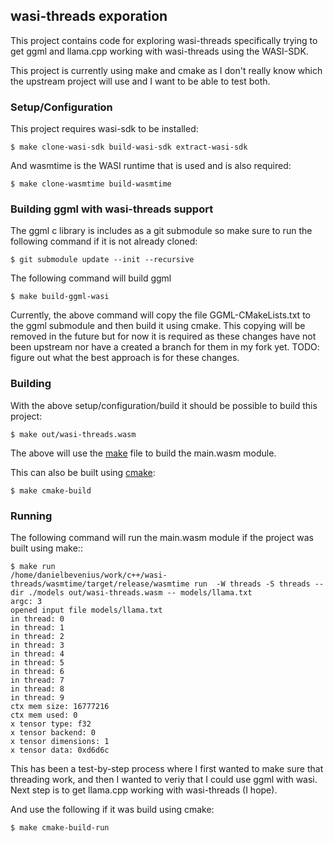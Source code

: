 ## wasi-threads exporation
This project contains code for exploring wasi-threads specifically trying to
get ggml and llama.cpp working with wasi-threads using the WASI-SDK.

This project is currently using make and cmake as I don't really know which
the upstream project will use and I want to be able to test both.

### Setup/Configuration
This project requires wasi-sdk to be installed:
```console
$ make clone-wasi-sdk build-wasi-sdk extract-wasi-sdk
```

And wasmtime is the WASI runtime that is used and is also required:
```console
$ make clone-wasmtime build-wasmtime
```

### Building ggml with wasi-threads support
The ggml c library is includes as a git submodule so make sure to run the
following command if it is not already cloned:
```console
$ git submodule update --init --recursive
```

The following command will build ggml
```console
$ make build-ggml-wasi
```
Currently, the above command will copy the file GGML-CMakeLists.txt to the
ggml submodule and then build it using cmake. This copying will be removed in
the future but for now it is required as these changes have not been upstream
nor have a created a branch for them in my fork yet.
TODO: figure out what the best approach is for these changes.

### Building
With the above setup/configuration/build it should be possible to build this
project:
```console
$ make out/wasi-threads.wasm
```
The above will use the [make](./Makefile) file to build the main.wasm module.

This can also be built using [cmake](./CMakeLists.txt):
```console
$ make cmake-build
```

### Running
The following command will run the main.wasm module if the project was built
using make::
```console
$ make run 
/home/danielbevenius/work/c++/wasi-threads/wasmtime/target/release/wasmtime run  -W threads -S threads --dir ./models out/wasi-threads.wasm -- models/llama.txt
argc: 3
opened input file models/llama.txt
in thread: 0
in thread: 1
in thread: 2
in thread: 3
in thread: 4
in thread: 5
in thread: 6
in thread: 7
in thread: 8
in thread: 9
ctx mem size: 16777216
ctx mem used: 0
x tensor type: f32
x tensor backend: 0 
x tensor dimensions: 1
x tensor data: 0xd6d6c
```
This has been a test-by-step process where I first wanted to make sure that
threading work, and then I wanted to veriy that I could use ggml with wasi.
Next step is to get llama.cpp working with wasi-threads (I hope).

And use the following if it was build using cmake:
```console
$ make cmake-build-run
```
